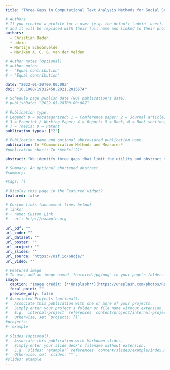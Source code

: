 ```yaml
---
title: "Three Gaps in Computational Text Analysis Methods for Social Sciences: A Research Agenda"

# Authors
# If you created a profile for a user (e.g. the default `admin` user), write the username (folder name) here
# and it will be replaced with their full name and linked to their profile.
authors:
  - Christian Baden
  - admin
  - Martijn Schoonvelde
  - Mariken A. C. G. van der Velden

# Author notes (optional)
# author_notes:
# - "Equal contribution"
# - "Equal contribution"

date: "2022-01-30T00:00:00Z"
doi: "10.1080/19312458.2021.2015574"

# Schedule page publish date (NOT publication's date).
# publishDate: "2022-05-28T00:00:00Z"

# Publication type.
# Legend: 0 = Uncategorized; 1 = Conference paper; 2 = Journal article;
# 3 = Preprint / Working Paper; 4 = Report; 5 = Book; 6 = Book section;
# 7 = Thesis; 8 = Patent
publication_types: ["2"]

# Publication name and optional abbreviated publication name.
publication: In *Communication Methods and Measures*
#publication_short: In *WebSci'21*

abstract: "We identify three gaps that limit the utility and obstruct the progress of computational text analysis methods (CTAM) for social science research. First, we contend that CTAM development has prioritized technological over validity concerns, giving limited attention to the operationalization of social scientific measurements. Second, we identify a mismatch between CTAMs’ focus on extracting specific contents and document-level patterns, and social science researchers’ need for measuring multiple, often complex contents in the text. Third, we argue that the dominance of English language tools depresses comparative research and inclusivity toward scholarly communities examining languages other than English. We substantiate our claims by drawing upon a broad review of methodological work in the computational social sciences, as well as an inventory of leading research publications using quantitative textual analysis. Subsequently, we discuss implications of these three gaps for social scientists’ uneven uptake of CTAM, as well as the field of computational social science text research as a whole. Finally, we propose a research agenda intended to bridge the identified gaps and improve the validity, utility, and inclusiveness of CTAM."

# Summary. An optional shortened abstract.
#summary:

#tags: []

# Display this page in the Featured widget?
featured: false

# Custom links (uncomment lines below)
# links:
# - name: Custom Link
#   url: http://example.org

url_pdf: ""
url_code: ""
url_dataset: ""
url_poster: ""
url_project: ""
url_slides: ""
url_source: "https://osf.io/68cje/"
url_video: ""

# Featured image
# To use, add an image named `featured.jpg/png` to your page's folder.
image:
  caption: "Image credit: [**Unsplash**](https://unsplash.com/photos/RLJN6xaGj1E)"
  focal_point: ""
  preview_only: false
# Associated Projects (optional).
#   Associate this publication with one or more of your projects.
#   Simply enter your project's folder or file name without extension.
#   E.g. `internal-project` references `content/project/internal-project/index.md`.
#   Otherwise, set `projects: []`.
#projects:
#- example

# Slides (optional).
#   Associate this publication with Markdown slides.
#   Simply enter your slide deck's filename without extension.
#   E.g. `slides: "example"` references `content/slides/example/index.md`.
#   Otherwise, set `slides: ""`.
#slides: example
---
```

